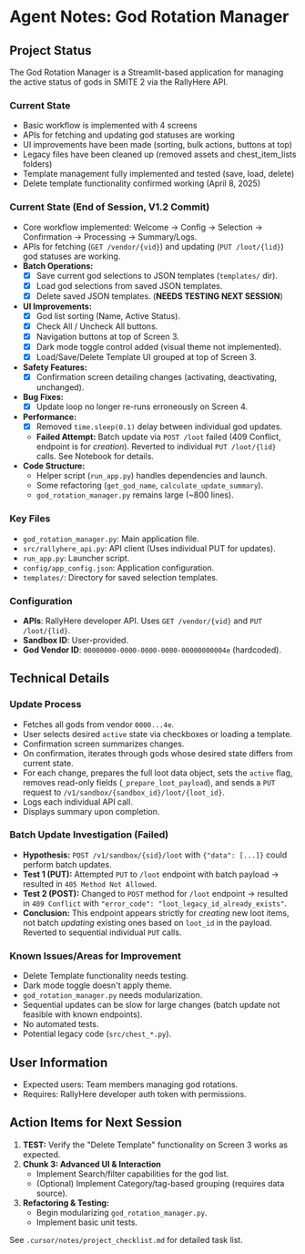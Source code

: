 # Agent Notes: God Rotation Manager

## Project Status

The God Rotation Manager is a Streamlit-based application for managing the active status of gods in SMITE 2 via the RallyHere API.

### Current State
- Basic workflow is implemented with 4 screens
- APIs for fetching and updating god statuses are working
- UI improvements have been made (sorting, bulk actions, buttons at top)
- Legacy files have been cleaned up (removed assets and chest_item_lists folders)
- Template management fully implemented and tested (save, load, delete)
- Delete template functionality confirmed working (April 8, 2025)

### Current State (End of Session, V1.2 Commit)
- Core workflow implemented: Welcome -> Config -> Selection -> Confirmation -> Processing -> Summary/Logs.
- APIs for fetching (`GET /vendor/{vid}`) and updating (`PUT /loot/{lid}`) god statuses are working.
- **Batch Operations:**
    - [x] Save current god selections to JSON templates (`templates/` dir).
    - [x] Load god selections from saved JSON templates.
    - [x] Delete saved JSON templates. (**NEEDS TESTING NEXT SESSION**)
- **UI Improvements:**
    - [x] God list sorting (Name, Active Status).
    - [x] Check All / Uncheck All buttons.
    - [x] Navigation buttons at top of Screen 3.
    - [x] Dark mode toggle control added (visual theme not implemented).
    - [x] Load/Save/Delete Template UI grouped at top of Screen 3.
- **Safety Features:**
    - [x] Confirmation screen detailing changes (activating, deactivating, unchanged).
- **Bug Fixes:**
    - [x] Update loop no longer re-runs erroneously on Screen 4.
- **Performance:**
    - [x] Removed `time.sleep(0.1)` delay between individual god updates.
    - **Failed Attempt:** Batch update via `POST /loot` failed (409 Conflict, endpoint is for *creation*). Reverted to individual `PUT /loot/{lid}` calls. See Notebook for details.
- **Code Structure:**
    - Helper script (`run_app.py`) handles dependencies and launch.
    - Some refactoring (`get_god_name`, `calculate_update_summary`).
    - `god_rotation_manager.py` remains large (~800 lines).

### Key Files
- `god_rotation_manager.py`: Main application file.
- `src/rallyhere_api.py`: API client (Uses individual PUT for updates).
- `run_app.py`: Launcher script.
- `config/app_config.json`: Application configuration.
- `templates/`: Directory for saved selection templates.

### Configuration
- **APIs**: RallyHere developer API. Uses `GET /vendor/{vid}` and `PUT /loot/{lid}`.
- **Sandbox ID**: User-provided.
- **God Vendor ID**: `00000000-0000-0000-0000-00000000004e` (hardcoded).

## Technical Details

### Update Process
- Fetches all gods from vendor `0000...4e`.
- User selects desired `active` state via checkboxes or loading a template.
- Confirmation screen summarizes changes.
- On confirmation, iterates through gods whose desired state differs from current state.
- For each change, prepares the full loot data object, sets the `active` flag, removes read-only fields (`_prepare_loot_payload`), and sends a `PUT` request to `/v1/sandbox/{sandbox_id}/loot/{loot_id}`.
- Logs each individual API call.
- Displays summary upon completion.

### Batch Update Investigation (Failed)
- **Hypothesis:** `POST /v1/sandbox/{sid}/loot` with `{"data": [...]}` could perform batch updates.
- **Test 1 (PUT):** Attempted `PUT` to `/loot` endpoint with batch payload -> resulted in `405 Method Not Allowed`.
- **Test 2 (POST):** Changed to `POST` method for `/loot` endpoint -> resulted in `409 Conflict` with `"error_code": "loot_legacy_id_already_exists"`. 
- **Conclusion:** This endpoint appears strictly for *creating* new loot items, not batch *updating* existing ones based on `loot_id` in the payload. Reverted to sequential individual `PUT` calls.

### Known Issues/Areas for Improvement
- Delete Template functionality needs testing.
- Dark mode toggle doesn't apply theme.
- `god_rotation_manager.py` needs modularization.
- Sequential updates can be slow for large changes (batch update not feasible with known endpoints).
- No automated tests.
- Potential legacy code (`src/chest_*.py`).

## User Information
- Expected users: Team members managing god rotations.
- Requires: RallyHere developer auth token with permissions.

## Action Items for Next Session

1.  **TEST:** Verify the "Delete Template" functionality on Screen 3 works as expected.
2.  **Chunk 3: Advanced UI & Interaction**
    *   Implement Search/filter capabilities for the god list.
    *   (Optional) Implement Category/tag-based grouping (requires data source).
3.  **Refactoring & Testing:**
    *   Begin modularizing `god_rotation_manager.py`.
    *   Implement basic unit tests.

See `.cursor/notes/project_checklist.md` for detailed task list. 